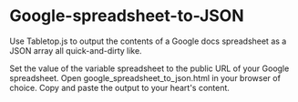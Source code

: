 # Google-spreadsheet-to-JSON
Use Tabletop.js to output the contents of a Google docs spreadsheet as a JSON array all quick-and-dirty like.

Set the value of the variable spreadsheet to the public URL of your Google spreadsheet. 
Open google_spreadsheet_to_json.html in your browser of choice. Copy and paste the 
output to your heart's content.
